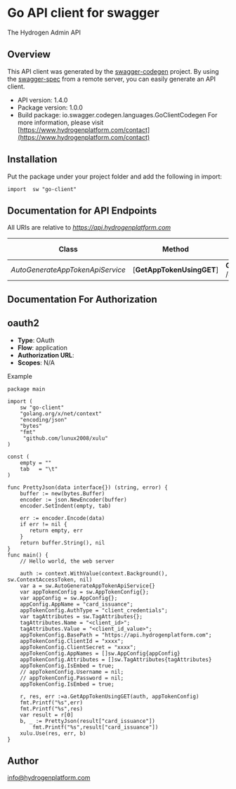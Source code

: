 # Go API client for swagger

The Hydrogen Admin API

## Overview
This API client was generated by the [swagger-codegen](https://github.com/swagger-api/swagger-codegen) project.  By using the [swagger-spec](https://github.com/swagger-api/swagger-spec) from a remote server, you can easily generate an API client.

- API version: 1.4.0
- Package version: 1.0.0
- Build package: io.swagger.codegen.languages.GoClientCodegen
For more information, please visit [https://www.hydrogenplatform.com/contact](https://www.hydrogenplatform.com/contact)

## Installation
Put the package under your project folder and add the following in import:
```golang
import 	sw "go-client"
```

## Documentation for API Endpoints

All URIs are relative to *https://api.hydrogenplatform.com*

Class | Method | HTTP request | Description
------------ | ------------- | ------------- | -------------
*AutoGenerateAppTokenApiService* | [**GetAppTokenUsingGET**] | **Get** /app_token | getAppToken


## Documentation For Authorization

## oauth2
- **Type**: OAuth
- **Flow**: application
- **Authorization URL**: 
- **Scopes**: N/A

Example
```golang
package main

import (
	sw "go-client"
	"golang.org/x/net/context"
	"encoding/json"
    "bytes"
	"fmt"
	 "github.com/lunux2008/xulu"
)

const (
    empty = ""
    tab   = "\t"
)

func PrettyJson(data interface{}) (string, error) {
    buffer := new(bytes.Buffer)
    encoder := json.NewEncoder(buffer)
    encoder.SetIndent(empty, tab)

    err := encoder.Encode(data)
    if err != nil {
       return empty, err
    }
    return buffer.String(), nil
}
func main() {
	// Hello world, the web server

    auth := context.WithValue(context.Background(), sw.ContextAccessToken, nil)
	var a = sw.AutoGenerateAppTokenApiService{}
	var appTokenConfig = sw.AppTokenConfig{};
	var appConfig = sw.AppConfig{};
	appConfig.AppName = "card_issuance";
	appTokenConfig.AuthType = "client_credentials";
	var tagAttributes = sw.TagAttributes{};
	tagAttributes.Name = "<client_id>";
	tagAttributes.Value = "<client_id_value>";
	appTokenConfig.BasePath = "https://api.hydrogenplatform.com";
	appTokenConfig.ClientId = "xxxx";
	appTokenConfig.ClientSecret = "xxxx";
	appTokenConfig.AppNames = []sw.AppConfig{appConfig}
	appTokenConfig.Attributes = []sw.TagAttributes{tagAttributes}
	appTokenConfig.IsEmbed = true;
	// appTokenConfig.Username = nil;
	// appTokenConfig.Password = nil;
	appTokenConfig.IsEmbed = true;

	r, res, err :=a.GetAppTokenUsingGET(auth, appTokenConfig)
	fmt.Printf("%s",err)
	fmt.Printf("%s",res)
	var result = r[0]
	b, _ := PrettyJson(result["card_issuance"])
        fmt.Printf("%s",result["card_issuance"])
	xulu.Use(res, err, b)
}
```

## Author

info@hydrogenplatform.com

